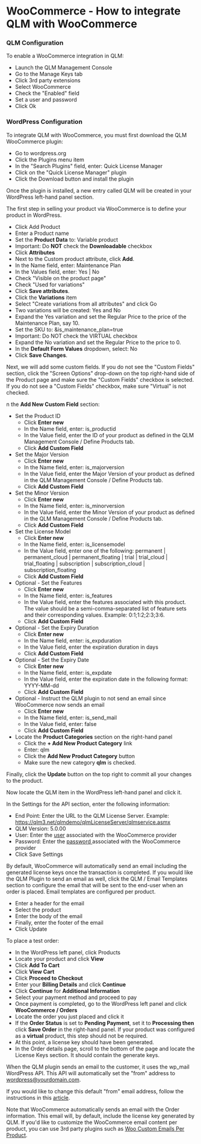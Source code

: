 # WooCommerce - How to integrate QLM with WooCommerce

### QLM Configuration

To enable a WooCommerce integration in QLM:&#x20;

* Launch the QLM Management Console
* Go to the Manage Keys tab
* Click 3rd party extensions
* Select WooCommerce
* Check the "Enabled" field
* Set a user and password
* Click Ok

### WordPress Configuration

To integrate QLM with WooCommerce, you must first download the QLM WooCommerce plugin:

* Go to wordpress.org
* Click the Plugins menu item
* In the "Search Plugins" field, enter: Quick License Manager
* Click on the "Quick License Manager" plugin
* Click the Download button and install the plugin

Once the plugin is installed, a new entry called QLM will be created in your WordPress left-hand panel section. &#x20;

The first step in selling your product via WooCommerce is to define your product in WordPress.

* Click Add Product
* Enter a Product name
* Set the **Product Data** to: Variable product
* Important: Do **NOT** check the **Downloadable** checkbox
* Click **Attributes**
* Next to the Custom product attribute, click **Add**.
* In the Name field, enter: Maintenance Plan
* In the Values field, enter: Yes | No
* Check "Visible on the product page"
* Check "Used for variations"
* Click **Save attributes**.
* Click the **Variations** item
* Select "Create variations from all attributes" and click Go
* Two variations will be created: Yes and No
* Expand the Yes variation and set the Regular Price to the price of the Maintenance Plan, say 10.
* Set the SKU to: \&is\_maintenance\_plan=true
* Important: Do NOT check the VIRTUAL checkbox
* Expand the No variation and set the Regular Price to the price to 0.
* In the **Default Form Values** dropdown, select: No
* Click **Save Changes**.

Next, we will add some custom fields. If you do not see the "Custom Fields" section, click the "Screen Options" drop-down on the top right-hand side of the Product page and make sure the "Custom Fields" checkbox is selected. If you do not see a "Custom Fields" checkbox, make sure "Virtual" is not checked.

n the **Add New Custom Field** section:

* Set the Product ID
  * Click **Enter new**
  * In the Name field, enter: is\_productid
  * In the Value field, enter the ID of your product as defined in the QLM Management Console / Define Products tab.
  * Click **Add Custom Field**
* Set the Major Version
  * Click **Enter new**
  * In the Name field, enter: is\_majorversion
  * In the Value field, enter the Major Version of your product as defined in the QLM Management Console / Define Products tab.
  * Click **Add Custom Field**
* Set the Minor Version
  * Click **Enter new**
  * In the Name field, enter: is\_minorversion
  * In the Value field, enter the Minor Version of your product as defined in the QLM Management Console / Define Products tab.
  * Click **Add Custom Field**
* Set the License Model
  * Click **Enter new**
  * In the Name field, enter: is\_licensemodel
  * In the Value field, enter one of the following: permanent | permanent\_cloud | permanent\_floating | trial | trial\_cloud | trial\_floating | subscription | subscription\_cloud | subscription\_floating
  * Click **Add Custom Field**
* Optional - Set the Features
  * Click **Enter new**
  * In the Name field, enter: is\_features
  * In the Value field, enter the features associated with this product. The value should be a semi-comma-separated list of feature sets and their corresponding values. Example: 0:1;1:2;2:3;3:6.&#x20;
  * Click **Add Custom Field**
* Optional - Set the Expiry Duration
  * Click **Enter new**
  * In the Name field, enter: is\_expduration
  * In the Value field, enter the expiration duration in days
  * Click **Add Custom Field**
* Optional - Set the Expiry Date
  * Click **Enter new**
  * In the Name field, enter: is\_expdate
  * In the Value field, enter the expiration date in the following format: YYYY-MM-dd
  * Click **Add Custom Field**
* Optional - Instruct the QLM plugin to not send an email since WooCommerce now sends an email
  * Click **Enter new**
  * In the Name field, enter: is\_send\_mail
  * In the Value field, enter: false
  * Click **Add Custom Field**
* Locate the **Product Categories** section on the right-hand panel
  * Click the **+ Add New Product Category** link
  * Enter: qlm
  * Click the **Add New Product Category** button
  * Make sure the new category **qlm** is checked.

Finally, click the **Update** button on the top right to commit all your changes to the product.

Now locate the QLM item in the WordPress left-hand panel and click it.

In the Settings for the API section, enter the following information:

* End Point: Enter the URL to the QLM License Server. Example: https://qlm3.net/qlmdemo/qlmLicenseServer/qlmservice.asmx
* QLM Version: 5.0.00
* User: Enter the [user](https://support.soraco.co/hc/en-us/articles/201702694-How-to-define-the-user-password-associated-to-an-eCommerce-provider) associated with the WooCommerce provider
* Password: Enter the [password ](https://support.soraco.co/hc/en-us/articles/201702694-How-to-define-the-user-password-associated-to-an-eCommerce-provider)associated with the WooCommerce provider
* Click Save Settings

By default, WooCommerce will automatically send an email including the generated license keys once the transaction is completed. If you would like the QLM Plugin to send an email as well, click the QLM / Email Templates section to configure the email that will be sent to the end-user when an order is placed. Email templates are configured per product.

* Enter a header for the email
* Select the product
* Enter the body of the email
* Finally, enter the footer of the email
* Click Update

To place a test order:

* In the WordPress left panel, click Products
* Locate your product and click **View**
* Click **Add To Cart**
* Click **View Cart**
* Click **Proceed to Checkout**
* Enter your **Billing Details** and click **Continue**
* Click **Continue** for **Additional Information**
* Select your payment method and proceed to pay
* Once payment is completed, go to the WordPress left panel and click **WooCommerce / Orders**
* Locate the order you just placed and click it
* If the **Order Status** is set to **Pending Payment**, set it to **Processing then** click **Save Order** in the right-hand panel. If your product was configured as a **virtual** product, this step should not be required.
* At this point, a license key should have been generated.
* In the Order details page, scroll to the bottom of the page and locate the License Keys section. It should contain the generate keys.

When the QLM plugin sends an email to the customer, it uses the wp\_mail WordPress API. This API will automatically set the "from" address to wordpress@yourdomain.com.

If you would like to change this default "from" email address, follow the instructions in this [article](http://www.butlerblog.com/2011/07/08/change-wordpress-email-from-address-without-a-plugin/).

Note that WooCommerce automatically sends an email with the Order information. This email will, by default, include the license key generated by QLM. If you'd like to customize the WooCommerce email content per product, you can use 3rd party plugins such as [Woo Custom Emails Per Product](https://wordpress.org/plugins/woo-custom-emails-per-product/).
